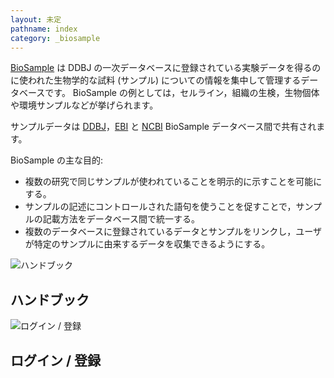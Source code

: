 ```yaml
---
layout: 未定
pathname: index
category: _biosample
---
```


<div id="content_part">

[BioSample](index.html) は DDBJ の一次データベースに登録されている実験データを得るのに使われた生物学的な試料
(サンプル) についての情報を集中して管理するデータベースです。 BioSample
の例としては，セルライン，組織の生検，生物個体や環境サンプルなどが挙げられます。

サンプルデータは [DDBJ](../)，[EBI](https://www.ebi.ac.uk/biosamples/) と
[NCBI](https://www.ncbi.nlm.nih.gov/biosample) BioSample データベース間で共有されます。

BioSample の主な目的:

<div class="sub_index">

  - 複数の研究で同じサンプルが使われていることを明示的に示すことを可能にする。
  - サンプルの記述にコントロールされた語句を使うことを促すことで，サンプルの記載方法をデータベース間で統一する。
  - 複数のデータベースに登録されているデータとサンプルをリンクし，ユーザが特定のサンプルに由来するデータを収集できるようにする。

</div>

<div id="db_top_navi_box" class="clearfix">

<div class="box-layer">

[](/biosample/submission.html)

<div class="top-navi-box">

<div class="icon">

![](/images/parts/book_icon.svg "ハンドブック")

</div>

## ハンドブック

</div>

[](https://ddbj.nig.ac.jp/D-way/ "ログイン / 登録")

<div class="top-navi-box">

<div class="icon">

![](/images/parts/submit.svg "ログイン / 登録")

</div>

## ログイン / 登録

</div>

</div>

</div>

</div>

<div id="news_part">

</div>
